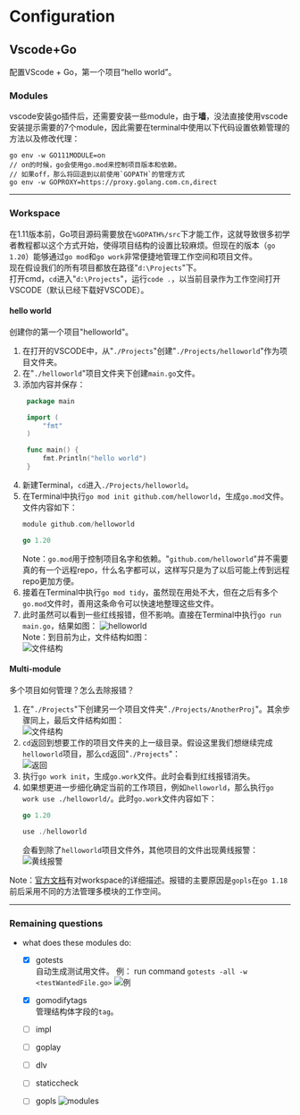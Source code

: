 # Configuration
## Vscode+Go
配置VScode + Go，第一个项目“hello world”。

### Modules
vscode安装go插件后，还需要安装一些module，由于**墙**，没法直接使用vscode安装提示需要的7个module，因此需要在terminal中使用以下代码设置依赖管理的方法以及修改代理：  
```
go env -w GO111MODULE=on
// on的时候，go会使用go.mod来控制项目版本和依赖。
// 如果off，那么将回退到以前使用`GOPATH`的管理方式
go env -w GOPROXY=https://proxy.golang.com.cn,direct
```

---
### Workspace
在1.11版本前，Go项目源码需要放在`%GOPATH%/src`下才能工作，这就导致很多初学者教程都以这个方式开始，使得项目结构的设置比较麻烦。但现在的版本（`go 1.20`）能够通过`go mod`和`go work`非常便捷地管理工作空间和项目文件。  
现在假设我们的所有项目都放在路径"`d:\Projects`"下。  
打开cmd，`cd`进入"`d:\Projects`"，运行`code .`，以当前目录作为工作空间打开VSCODE（默认已经下载好VSCODE）。

#### hello world
创建你的第一个项目"helloworld"。
1. 在打开的VSCODE中，从"`./Projects`"创建"`./Projects/helloworld`"作为项目文件夹。
2. 在"`./helloworld`"项目文件夹下创建`main.go`文件。
3. 添加内容并保存：
   ```go
    package main

    import (
	    "fmt"
    )

    func main() {
	    fmt.Println("hello world")
    }
   ```
4. 新建Terminal，`cd`进入`./Projects/helloworld`。
5. 在Terminal中执行`go mod init github.com/helloworld`，生成`go.mod`文件。文件内容如下：
    ```go
    module github.com/helloworld

    go 1.20
    ```
    Note：`go.mod`用于控制项目名字和依赖。"`github.com/helloworld`"并不需要真的有一个远程repo，什么名字都可以，这样写只是为了以后可能上传到远程repo更加方便。
6. 接着在Terminal中执行`go mod tidy`，虽然现在用处不大，但在之后有多个`go.mod`文件时，善用这条命令可以快速地整理这些文件。
7. 此时虽然可以看到一些红线报错，但不影响。直接在Terminal中执行`go run main.go`，结果如图：
   ![helloworld](https://cdn.jsdelivr.net/gh/PsyLinkist/LearningBlogPics/202307051153031.png)  
Note：到目前为止，文件结构如图：  
![文件结构](https://cdn.jsdelivr.net/gh/PsyLinkist/LearningBlogPics/202307051155405.png)

#### Multi-module
多个项目如何管理？怎么去除报错？
1. 在"`./Projects`"下创建另一个项目文件夹"`./Projects/AnotherProj`"。其余步骤同上，最后文件结构如图：  
![文件结构](https://cdn.jsdelivr.net/gh/PsyLinkist/LearningBlogPics/202307051202565.png)
2. `cd`返回到想要工作的项目文件夹的上一级目录。假设这里我们想继续完成`helloworld`项目，那么`cd`返回"`./Projects`"：  
![返回](https://cdn.jsdelivr.net/gh/PsyLinkist/LearningBlogPics/202307051415731.png)
3. 执行`go work init`，生成`go.work`文件。此时会看到红线报错消失。
4. 如果想更进一步细化确定当前的工作项目，例如`helloworld`，那么执行`go work use ./helloworld/`。此时`go.work`文件内容如下：
    ```go
    go 1.20

    use ./helloworld
    ```
   会看到除了`helloworld`项目文件外，其他项目的文件出现黄线报警：
   ![黄线报警](https://cdn.jsdelivr.net/gh/PsyLinkist/LearningBlogPics/202307051421188.png)  

Note：[官方文档](https://github.com/golang/tools/blob/master/gopls/doc/workspace.md)有对workspace的详细描述。报错的主要原因是`gopls`在`go 1.18`前后采用不同的方法管理多模块的工作空间。
<!-- ### Workspace(Before version `go 1.18`)
Go版本1.18前后，`gopls`采用不同的方式控制多模块(`multi-module`)的工作空间。  
这里我一开始虽然打开了`GO111MODULE`，但并没有创建`go.work`去控制`multi-module`的问题（因为一开始练习只用了一个module，还不会报错），因此以下的设置适用于"**1个项目**"、"**不使用`go.work`**"的情况。 

#### Basic
`go`需要在workspace中工作，默认的workspace为%GOPATH%，可以指定多个。  
workspace需要包括:  
```
`src`//源码
`pkg`//编译后的包 generated by compiler
`bin`//可执行文件 generated by compiler
```
#### Where do I run my program:
If you program's directory looks like this: `.../src/helloworld/main.go`, you need to _cd_ into`.../src/helloworld` in the terminal, then use `go run main.go` in the terminal to execute the program.

#### How do I change my workspace:
- Change %GOPATH%.
- Create `src`, `pkg`, `bin` in the `%GOPATH%`.
- Download modules into bin
- Execute `go init mod <module-name>` in root dir(`.../project-name`), which generates a `go.mod` file controling project's name and dependencies.
Result:![result](https://cdn.jsdelivr.net/gh/PsyLinkist/LearningBlogPics/202306251117026.png)  
Next, use the `go mod tidy` command to scan the current directory and its subdirectories for .go files and includes them in the module. It also manages the module's dependencies based on the imported packages in your code.

### Multi-module workspace controll(After version `go 1.18`)
在这个版本之后不强制要求项目放在`%GOPATH%/src`下。使用`go mod init <module-dir>`创建`go.mod`，控制项目。
#### Error loading workspace: gopls...
[Official doc](https://github.com/golang/tools/blob/master/gopls/doc/workspace.md) describes the reason why this _Error_ is occurred.
Solution could be quite simple (VSCODE):
1. `cd` into your workspace. For example, if your workspace looks like bellow, and you want to work on your `Proj2`. You should be in the `src`:
   ```
   | src
     | Proj1
     | Proj2
     | Proj3
   ```
2. Run command:
   ```
   go work init
   go work use ./Proj2/
   ```
3. The command you run would generate a `go.work` file which contains the module you want to work on. In this case, it would be `Proj2`.

- Note: Ensure your workspace in VSCODE is started from `src/`. For an instance:
![](https://cdn.jsdelivr.net/gh/PsyLinkist/LearningBlogPics/202307051020612.png) -->

---
### Remaining questions
- what does these modules do: 
   - [x] gotests  
   自动生成测试用文件。 
   例：
   run command `gotests -all -w <testWantedFile.go>` 
   ![例](https://cdn.jsdelivr.net/gh/PsyLinkist/LearningBlogPics@main/Materials/LearningBlogPics202309141145630.png)

   - [x] gomodifytags  
   管理结构体字段的`tag`。

   - [ ] impl
   - [ ] goplay
   - [ ] dlv
   - [ ] staticcheck
   - [ ] gopls
![modules](https://cdn.jsdelivr.net/gh/PsyLinkist/LearningBlogPics/202306211820966.png)
